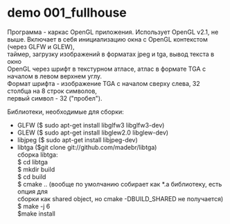 
# demo 001_fullhouse

Программа - каркас OpenGL приложения. Использует OpenGL v2.1, не выше.
Включает в себя инициализацию окна с OpenGL контекстом (через GLFW и GLEW),  
таймер, загрузку изображений в форматах jpeg и tga, вывод текста в окно  
OpenGL через шрифт в текстурном атласе, атлас в формате TGA с началом в левом верхнем углу.  
Формат шрифта - изображение TGA с началом сверху слева, 32 столбца на 8 строк символов,  
первый символ - 32 ("пробел").  
  
Библиотеки, необходимые для сборки:  

- GLFW ($ sudo apt-get install libglfw3 libglfw3-dev)  
- GLEW ($ sudo apt-get install libglew2.0 libglew-dev)  
- libjpeg ($ sudo apt-get install libjpeg-dev)  
- libtga ($git clone git://github.com/madebr/libtga)  
  сборка libtga:  
  $ cd libtga  
  $ mkdir build  
  $ cd build  
  $ cmake .. (вообще по умолчанию собирает как *.a библиотеку, есть опция для  
  сборки как shared object, но cmake -DBUILD_SHARED не получается)  
  $ make -j 6  
  $make install  
  